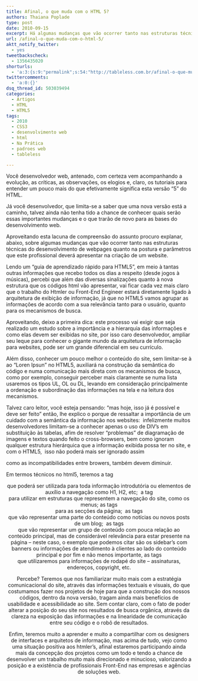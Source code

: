 ```yaml
---
title: Afinal, o que muda com o HTML 5?
authors: Thaiana Poplade
type: post
date: 2010-09-15
excerpt: Há algumas mudanças que vão ocorrer tanto nas estruturas técnicas do desenvolvimento de webpages quanto na postura e parâmetros que o profissional deverá apresentar na criação de um website.
url: /afinal-o-que-muda-com-o-html-5/
aktt_notify_twitter:
  - yes
tweetbackscheck:
  - 1356435020
shorturls:
  - 'a:3:{s:9:"permalink";s:54:"http://tableless.com.br/afinal-o-que-muda-com-o-html-5";s:7:"tinyurl";s:26:"http://tinyurl.com/3fj9k83";s:4:"isgd";s:19:"http://is.gd/lIDIQh";}'
twittercomments:
  - 'a:0:{}'
dsq_thread_id: 503039494
categories:
  - Artigos
  - HTML
  - HTML5
tags:
  - 2010
  - CSS3
  - desenvolvimento web
  - html
  - Na Prática
  - padroes web
  - tableless

---
```

Você desenvolvedor web, antenado, com certeza vem acompanhando a evolução, as críticas, as observações, os elogios e, claro, os tutoriais para entender um pouco mais do que efetivamente significa esta versão “5” do HTML.
  
Já você desenvolvedor, que limita-se a saber que uma nova versão está a caminho, talvez ainda não tenha tido a chance de conhecer quais serão essas importantes mudanças e o que trarão de novo para as bases do desenvolvimento web.

Aproveitando esta lacuna de compreensão do assunto procuro explanar, abaixo, sobre algumas mudanças que vão ocorrer tanto nas estruturas técnicas do desenvolvimento de webpages quanto na postura e parâmetros que este profissional deverá apresentar na criação de um website.

Lendo um “guia de aprendizado rápido para HTML5”, em meio à tantas outras informações que recebo todos os dias a respeito (desde jogos à músicas), percebi que além das diversas sinalizações quanto à nova estrutura que os códigos html vão apresentar, vai ficar cada vez mais claro que o trabalho do Htmler ou Front-End Engineer estará diretamente ligado à arquitetura de exibição de informação, já que no HTML5 vamos agrupar as informações de acordo com a sua relevância tanto para o usuário, quanto para os mecanismos de busca.
  
Aproveitando, deixo a primeira dica: este processo vai exigir que seja realizado um estudo sobre a importância e a hierarquia das informações e como elas devem ser exibidas no site, por isso caro desenvolvedor, ampliar seu leque para conhecer o gigante mundo da arquitetura de informação para websites, pode ser um grande diferencial em seu currículo.
  
Além disso, conhecer um pouco melhor o conteúdo do site, sem limitar-se à ao “Loren Ipsun” no HTML5, auxiliará na construção da semântica do código e numa comunicação mais direta com os mecanismos de busca, como por exemplo, conseguir perceber mais claramente se numa lista usaremos os tipos UL, OL ou DL, levando em consideração principalmente a ordenação e subordinação das informações na tela e na leitura dos mecanismos.

Talvez caro leitor, você esteja pensando: “mas hoje, isso já é possível e deve ser feito” então, lhe explico o porque de ressaltar a importância de um cuidado com a semântica da informação nos websites:  infelizmente muitos desenvolvedores limitam-se a conhecer apenas o uso de DIV’s em substituição às tabelas, afim de resolver “problemas” de diagramação de imagens e textos quando feito o cross-browsers, bem como ignoram qualquer estrutura hierárquica que a informação exibida possa ter no site, e com o HTML5,  isso não poderá mais ser ignorado assim
  
como as incompatibilidades entre browers, também devem diminuir.

Em termos técnicos no html5, teremos a tag **<header>** que poderá ser utilizada para toda informação introdutória ou elementos de auxílio a navegação como H1, H2, etc;  a tag **<nav>** para utilizar em estruturas que representem a navegação do site, como os menus; as tags **<section>** para as secções da página;  as tags **<article>** que vão representar uma parte do conteúdo como notícias ou novos posts de um blog;  as tags **<aside>** que vão representar um grupo de conteúdo com pouca relação ao conteúdo principal, mas de considerável relevância para estar presente na página &#8211; neste caso, o exemplo que podemos citar são os sidebar’s com banners ou informações de atendimento à clientes ao lado do conteúdo principal e por fim e não menos importante, as tags **<footer>** que utilizaremos para informações de rodapé do site &#8211; assinaturas, endereços, copyright, etc.

Percebe? Teremos que nos familiarizar muito mais com a estratégia comunicacional do site, através das informações textuais e visuais, do que costumamos fazer nos projetos de hoje para que a construção dos nossos códigos, dentro da nova versão, tragam ainda mais benefícios de usabilidade e acessibilidade ao site. Sem contar claro, com o fato de poder alterar a posição do seu site nos resultados de busca orgânica, através da clareza na exposição das informações e na linearidade de comunicação entre seu código e o robô de resultados.

Enfim, teremos muito a aprender e muito a compartilhar com os designers de interfaces e arquitetos de informação, mas acima de tudo, vejo como uma situação positiva aos htmler’s, afinal estaremos participando ainda mais da concepção dos projetos como um todo e tendo a chance de desenvolver um trabalho muito mais direcionado e minucioso, valorizando a posição e a existência de profissionais Front-End nas empresas e agências de soluções web.

<div style="width: 1px; height: 1px; overflow: hidden;">
  Você desenvolvedor web, antenado, com certeza vem acompanhando a evolução, as<br /> críticas, as observações, os elogios e, claro, os tutoriais para entender um pouco mais do que<br /> efetivamente significa esta versão “5” do HTML.<br /> Já você desenvolvedor, que limita-se a saber que uma nova versão está a caminho, talvez<br /> ainda não tenha tido a chance de conhecer quais serão essas importantes mudanças e o que<br /> trarão de novo para as bases do desenvolvimento web.</p> 
  
  <p>
    Aproveitando esta lacuna de compreensão do assunto procuro explanar, abaixo, sobre<br /> algumas mudanças que vão ocorrer tanto nas estruturas técnicas do desenvolvimento de<br /> webpages quanto na postura e parâmetros que este profissional deverá apresentar na criação<br /> de um website.
  </p>
  
  <p>
    Lendo um “guia de aprendizado rápido para HTML5”, em meio à tantas outras informações<br /> que recebo todos os dias a respeito (desde jogos à músicas), percebi que além das diversas<br /> sinalizações quanto à nova estrutura que os códigos html vão apresentar, vai ficar cada<br /> vez mais claro que o trabalho do Htmler ou Front-End Engineer estará diretamente ligado à<br /> arquitetura de exibição de informação, já que no HTML5 vamos agrupar as informações de<br /> acordo com a sua relevância tanto para o usuário, quanto para os mecanismos de busca.<br /> Aproveitando, deixo a primeira dica: este processo vai exigir que seja realizado um estudo<br /> sobre a importância e a hierarquia das informações e como elas devem ser exibidas no<br /> site, por isso caro desenvolvedor, ampliar seu leque para conhecer o gigante mundo da<br /> arquitetura de informação para websites, pode ser um grande diferencial em seu currículo.<br /> Além disso, conhecer um pouco melhor o conteúdo do site, sem limitar-se à ao “Loren Ipsun”<br /> no HTML5, auxiliará na construção da semântica do código e numa comunicação mais direta<br /> com os mecanismos de busca, como por exemplo, conseguir perceber mais claramente<br /> se numa lista usaremos os tipos UL, OL ou DL, levando em consideração principalmente a<br /> ordenação e subordinação das informações na tela e na leitura dos mecanismos.
  </p>
  
  <p>
    Talvez caro leitor, você esteja pensando: “mas hoje, isso já é possível e deve ser feito” então,<br /> lhe explico o porque de ressaltar a importância de um cuidado com a semântica da informação<br /> nos websites: infelizmente muitos desenvolvedores limitam-se a conhecer apenas o uso de<br /> DIV’s em substituição às tabelas, afim de resolver “problemas” de diagramação de imagens e<br /> textos quando feito o cross-browsers, bem como ignoram qualquer estrutura hierárquica que a<br /> informação exibida possa ter no site, e com o HTML5, isso não poderá mais ser ignorado assim<br /> como as incompatibilidades entre browers, também devem diminuir.
  </p>
  
  <p>
    Em termos técnicos no html5, teremos a tag <header> que poderá ser utilizada para toda<br /> informação introdutória ou elementos de auxílio a navegação como H1, H2, etc; a tag <nav><br /> para utilizar em estruturas que representem a navegação do site, como os menus; as tags<br /> <section> para as secções da página; as tags <article> que vão representar uma parte do<br /> conteúdo como notícias ou novos posts de um blog; as tags <aside> que vão representar um<br /> grupo de conteúdo com pouca relação ao conteúdo principal, mas de considerável relevância<br /> para estar presente na página &#8211; neste caso, o exemplo que podemos citar são os sidebar’s com<br /> banners ou informações de atendimento à clientes ao lado do conteúdo principal e por fim e
  </p>
  
  <p>
    não menos importante, as tags <footer> que utilizaremos para informações de rodapé do site &#8211;<br /> assinaturas, endereços, copyright, etc.
  </p>
  
  <p>
    Percebe? Teremos que nos familiarizar muito mais com a estratégia comunicacional do site,<br /> através das informações textuais e visuais, do que costumamos fazer nos projetos de hoje para<br /> que a construção dos nossos códigos, dentro da nova versão, tragam ainda mais benefícios de<br /> usabilidade e acessibilidade ao site. Sem contar claro, com o fato de poder alterar a posição do<br /> seu site nos resultados de busca orgânica, através da clareza na exposição das informações e<br /> na linearidade de comunicação entre seu código e o robô de resultados.
  </p>
  
  <p>
    Enfim, teremos muito a aprender e muito a compartilhar com os designers de interfaces e<br /> arquitetos de informação, mas acima de tudo, vejo como uma situação positiva aos htmler’s,<br /> afinal estaremos participando ainda mais da concepção dos projetos como um todo e tendo a<br /> chance de desenvolver um trabalho muito mais direcionado e minucioso, valorizando a posição<br /> e a existência de profissionais Front-End nas empresas e agências de soluções web.
  </p>
</div>